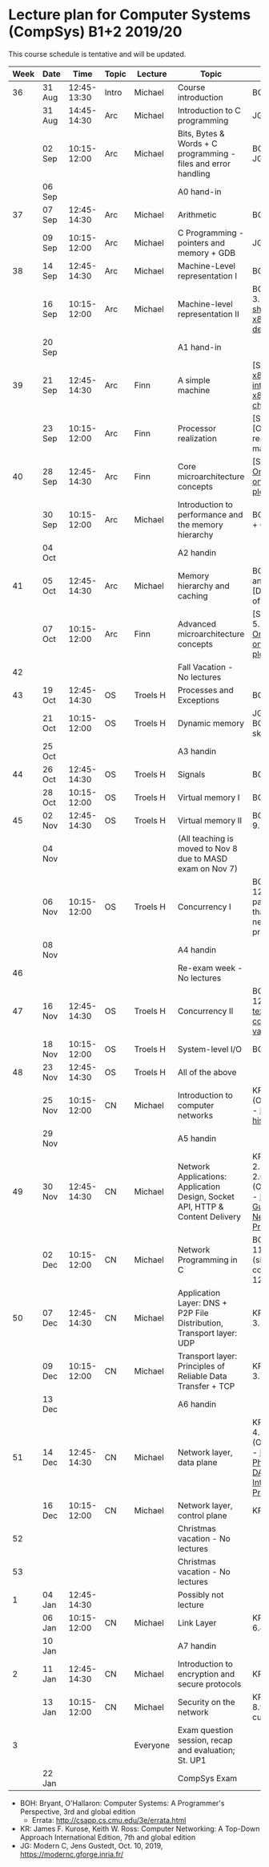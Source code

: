 # Lecture plan for Computer Systems (CompSys) B1+2 2019/20

This course schedule is tentative and will be updated.

| Week | Date        | &nbsp;Time&nbsp; | Topic | Lecture  | Topic                                                                         | Material                                                                                                                                                           |
| ---- | ----        | ----             | ----- | -------  | ------                                                                        | ------                                                                                                                                                             |
| 36   | 31 Aug      | 12:45-13:30      | Intro | Michael  | Course introduction                                                           | BOH 1                                                                                                                                                              |
|      | 31 Aug      | 14:45-14:30      | Arc   | Michael  | Introduction to C programming                                                 | JG 1-3                                                                                                                                                             |
|      | 02 Sep      | 10:15-12:00      | Arc   | Michael  | Bits, Bytes & Words + C programming - files and error handling                | BOH 2.1-2.2, JG 4-7                                                                                                                                                |
|      | 06 Sep      |                  |       |          | A0 hand-in                                                                    |                                                                                                                                                                    |
| 37   | 07 Sep      | 12:45-14:30      | Arc   | Michael  | Arithmetic                                                                    | BOH 2.3-2.4                                                                                                                                                        |
|      | 09 Sep      | 10:15-12:00      | Arc   | Michael  | C Programming - pointers and memory + GDB                                     | JG 8-9                                                                                                                                                             |
| 38   | 14 Sep      | 12:45-14:30      | Arc   | Michael  | Machine-Level representation I                                                | BOH 3.1-3.6                                                                                                                                                        |
|      | 16 Sep      | 10:15-12:00      | Arc   | Michael  | Machine-level representation II                                               | BOH 3.6-3.10 and [The short x86prime description](https://x86prime.github.io/x86prime/)                                                                            |
|      | 20 Sep      |                  |       |          | A1 hand-in                                                                    |                                                                                                                                                                    |
| 39   | 21 Sep      | 12:45-14:30      | Arc   | Finn     | A simple machine                                                              | [Slides] and [x86prime intro](https://x86prime.github.io/x86prime/) and [x86prime cheat-sheet](https://github.com/finnschiermer/x86prime/blob/master/encoding.txt)                                                                                                                       |
|      | 23 Sep      | 10:15-12:00      | Arc   | Finn     | Processor realization                                                         | [Slides] and [Online reading material]                                                                                                                             |
| 40   | 28 Sep      | 12:45-14:30      | Arc   | Finn     | Core microarchitecture concepts                                               | [Slides] and [Online note on execution plots](https://x86prime.github.io/afviklingsplot/)                                                                          |
|      | 30 Sep      | 10:15-12:00      | Arc   | Michael  | Introduction to performance and the memory hierarchy                          | BOH 5.1-5.2 + 6.1-6.3                                                                                                                                              |
|      | 04 Oct      |                  |       |          | A2 handin                                                                     |                                                                                                                                                                    |
| 41   | 05 Oct      | 12:45-14:30      | Arc   | Michael  | Memory hierarchy and caching                                                  | BOH 6.4-6.6 and [Description of x86prime]                                                                                                                          |
|      | 07 Oct      | 10:15-12:00      | Arc   | Finn     | Advanced microarchitecture concepts                                           | [Slides, BOH 5.7] and [Online note on execution plots](https://x86prime.github.io/afviklingsplot/)                                                                 |
| 42   |             |                  |       |          | Fall Vacation - No lectures                                                   |                                                                                                                                                                    |
| 43   | 19 Oct      | 12:45-14:30      | OS    | Troels H | Processes and Exceptions                                                      | BOH 8-1-8.4                                                                                                                                                        |
|      | 21 Oct      | 10:15-12:00      | OS    | Troels H | Dynamic memory                                                                | JG 12-13, BOH 8.5 (just skim)                                                                                                                                      |
|      | 25 Oct      |                  |       |          | A3 handin                                                                     |                                                                                                                                                                    |
| 44   | 26 Oct      | 12:45-14:30      | OS    | Troels H | Signals                                                                       | BOH 8.5-8.7                                                                                                                                                        |
|      | 28 Oct      | 10:15-12:00      | OS    | Troels H | Virtual memory I                                                              | BOH 9.1-9.6                                                                                                                                                        |
| 45   | 02 Nov      | 12:45-14:30      | OS    | Troels H | Virtual memory II                                                             | BOH 9.7-9.12                                                                                                                                                       |
|      | 04 Nov      |                  |       |          | (All teaching is moved to Nov 8 due to MASD exam on Nov 7)                    |                                                                                                                                                                    |
|      | 06 Nov      | 10:15-12:00      | OS    | Troels H | Concurrency I                                                                 | BOH 12.1-12.5 (skim past the parts that refer to network programming)                                                                                              |
|      | 08 Nov      |                  |       |          | A4 handin                                                                     |                                                                                                                                                                    |
| 46   |             |                  |       |          | Re-exam week - No lectures                                                    |                                                                                                                                                                    |
| 47   | 16 Nov      | 12:45-14:30      | OS    | Troels H | Concurrency II                                                                | BOH 12.6-12.7 and [this text on condition variables](http://pages.cs.wisc.edu/~remzi/OSTEP/threads-cv.pdf)                                                         |
|      | 18 Nov      | 10:15-12:00      | OS    | Troels H | System-level I/O                                                              | BOH 10                                                                                                                                                             |
| 48   | 23 Nov      | 12:45-14:30      | OS    | Troels H | All of the above                                                              |                                                                                                                                                                    |
|      | 25 Nov      | 10:15-12:00      | CN    | Michael  | Introduction to computer networks                                             | KR 1.1 - 1.6 (Optional read - [Internet history](https://www.internetsociety.org/internet/history-internet/brief-history-internet/))                               |
|      | 29 Nov      |                  |       |          | A5 handin                                                                     |                                                                                                                                                                    |
| 49   | 30 Nov      | 12:45-14:30      | CN    | Michael  | Network Applications: Application Design, Socket API, HTTP & Content Delivery | KR 2.1, 2.2, 2.3.1, 2.3.2, 2.6.1 - 2.6.3 (Optional read - [Beej's Guide to Network Programming](http://beej.us/guide/bgnet/))                                      |
|      | 02 Dec      | 10:15-12:00      | CN    | Michael  | Network Programming in C                                                      | BOH 11.1 - 11.4, 11.6 (skim and see code), 12.1 - 12.3, 12.5.5                                                                                                     |
| 50   | 07 Dec      | 12:45-14:30      | CN    | Michael  | Application Layer: DNS + P2P File Distribution, Transport layer: UDP          | KR 2.4, 2.5, 3.1 - 3.3                                                                                                                                             |
|      | 09 Dec      | 10:15-12:00      | CN    | Michael  | Transport layer: Principles of Reliable Data Transfer + TCP                   | KR 3.4 - 3.7.1                                                                                                                                                     |
|      | 13 Dec      |                  |       |          | A6 handin                                                                     |                                                                                                                                                                    |
| 51   | 14 Dec      | 12:45-14:30      | CN    | Michael  | Network layer, data plane                                                     | KR 4.1 - 4.2.4, 4.3 (Optional read - [Design Philosophy of DARPA Internet Protocols](http://www.cs.princeton.edu/courses/archive/spr14/cos461/papers/clark88.pdf)) |
|      | 16 Dec      | 10:15-12:00      | CN    | Michael  | Network layer, control plane                                                  | KR 5.1 - 5.3                                                                                                                                                       |
| 52   |             |                  |       |          | Christmas vacation - No lectures                                              |                                                                                                                                                                    |
| 53   |             |                  |       |          | Christmas vacation - No lectures                                              |                                                                                                                                                                    |
| 1    | 04 Jan      | 12:45-14:30      |       |          | Possibly not lecture                                                          |                                                                                                                                                                    |
|      | 06 Jan      | 10:15-12:00      | CN    | Michael  | Link Layer                                                                    | KR 6.1 - 6.4.3                                                                                                                                                     |
|      | 10 Jan      |                  |       |          | A7 handin                                                                     |                                                                                                                                                                    |
| 2    | 11 Jan      | 12:45-14:30      | CN    | Michael  | Introduction to encryption and secure protocols                               | KR 8.1 - 8.4                                                                                                                                                       |
|      | 13 Jan      | 10:15-12:00      | CN    | Michael  | Security on the network                                                       | KR 8.5 - 8.6, 8.9 (8.9 only cursorily)                                                                                                                             |
| 3    |             |                  |       | Everyone | Exam question session, recap and evaluation; St. UP1                          |                                                                                                                                                                    |
|      | 22 Jan      |                  |       |          | CompSys Exam                                                                  |                                                                                                                                                                    |


 - BOH: Bryant, O'Hallaron: Computer Systems: A Programmer's Perspective, 3rd and global edition
   - Errata: http://csapp.cs.cmu.edu/3e/errata.html
 - KR: James F. Kurose, Keith W. Ross: Computer Networking: A Top-Down Approach International Edition, 7th and global edition
 - JG: Modern C, Jens Gustedt, Oct. 10, 2019, https://modernc.gforge.inria.fr/

